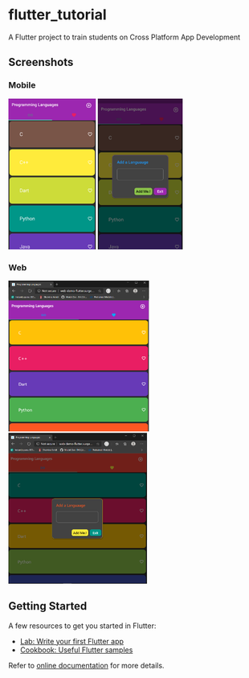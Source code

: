# flutter_tutorial

A Flutter project to train students on Cross Platform App Development

## Screenshots

### Mobile
<img src="mobile-screenshot-2.png" height="300">
<img src="mobile-screenshot-1.png" height="300">

### Web
<img src="web-screenshot-2.png" height="300">
<img src="web-screenshot-1.png" height="300">

## Getting Started

A few resources to get you started in Flutter:

- [Lab: Write your first Flutter app](https://flutter.dev/docs/get-started/codelab)
- [Cookbook: Useful Flutter samples](https://flutter.dev/docs/cookbook)

Refer to [online documentation](https://flutter.dev/docs) for more details.
